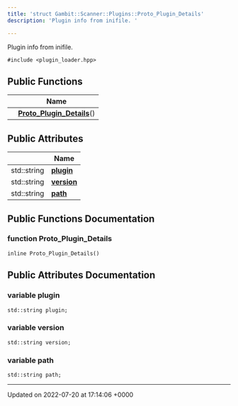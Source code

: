 ```yaml
---
title: 'struct Gambit::Scanner::Plugins::Proto_Plugin_Details'
description: 'Plugin info from inifile. '

---
```









Plugin info from inifile. 


`#include <plugin_loader.hpp>`

## Public Functions

|                | Name           |
| -------------- | -------------- |
| | **[Proto_Plugin_Details](/documentation/code/classes/structgambit_1_1scanner_1_1plugins_1_1proto__plugin__details/#function-proto-plugin-details)**() |

## Public Attributes

|                | Name           |
| -------------- | -------------- |
| std::string | **[plugin](/documentation/code/classes/structgambit_1_1scanner_1_1plugins_1_1proto__plugin__details/#variable-plugin)**  |
| std::string | **[version](/documentation/code/classes/structgambit_1_1scanner_1_1plugins_1_1proto__plugin__details/#variable-version)**  |
| std::string | **[path](/documentation/code/classes/structgambit_1_1scanner_1_1plugins_1_1proto__plugin__details/#variable-path)**  |

## Public Functions Documentation

### function Proto_Plugin_Details

```
inline Proto_Plugin_Details()
```


## Public Attributes Documentation

### variable plugin

```
std::string plugin;
```


### variable version

```
std::string version;
```


### variable path

```
std::string path;
```


-------------------------------

Updated on 2022-07-20 at 17:14:06 +0000